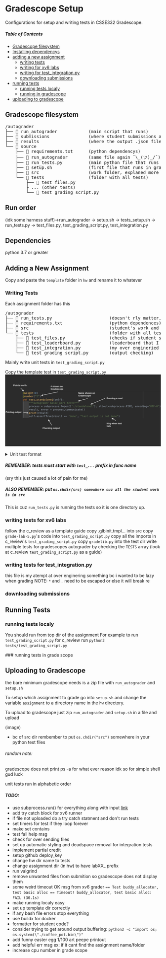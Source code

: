 # Gradescope Setup

Configurations for setup and writing tests in CSSE332 Gradescope.


##### Table of Contents  
* [Gradescope filesystem](#filesys)  
* [Installing dependencys](#deps)  
* [adding a new assignment](#newHw)  
    * [writing tests](#tests)  
    * [writing for xv6 labs](#xv6Tests)  
    * [writing for test_integration.py](#integrationTests)  
    * [downloading submissions](#download)
* [running tests](#runningTests)  
    * [running tests localy](#runningLocaly)  
    * [running in gradescope](#runningOnGrade)  
* [uploading to gradescope](#upload)  


<a name="filesys"/>  

## Gradescope filesystem
<pre>
/autograder
├──  run_autograder            (main script that runs)
├──  submissions               (where student submissions are)
├──  results                   (where the output .json file goes)
└──  source            
    ├──  requirements.txt      (python dependencys)
    ├──  run_autograder        (same file again ¯\_(ツ)_/¯)
    ├──  run_tests.py          (main python file that runs all tests)
    ├──  setup.sh              (first file that runs in gradescope & sets up dependencys)
    ├──  src                   (work folder, explaned more in "writing test" section)
    └──  tests                 (folder with all tests)
        ├──  test_files.py
        ├ ... (other tests)
        └──  test_grading_script.py
</pre>

<a name="deps"/>  

## Run order
(idk some harness stuff)->run_autograder -> setup.sh -> tests_setup.sh -> run_tests.py -> test_files.py, test_grading_script.py, test_integration.py

## Dependencies
python 3.7 or greater

<a name="newHW"/>  

## Adding a New Assignment
Copy and paste the `template` folder in `hw` and rename it to whatever

<a name="tests"/>  

### Writing Tests

Each assignment folder has this
<pre>
/autograder
├──  run_tests.py                      (doesn't rly matter, just runs all tests and formats output)
├──  requirements.txt                  (python dependences)
├──  src                               (student's work and hw source files)
└──  tests                             (folder with all tests)
    ├──  test_files.py                 (checks if student submitted all files)
    ├──  test_leaderboard.py           (leaderboard that I have yet to use :') )
    ├──  test_integration.py           (my over engineried autograder :) )
    └──  test_grading_script.py        (output checking)
</pre>

Mainly write unit tests in `test_grading_script.py`

Copy the template test in `test_grading_script.py`
![template test picture](img/ex_test.png)

<details>
    <summary> Unit test format </summary>
Write test follow python untests format:  

* to write test there must be a dir called `tests` next to the `run_tests.py` file
* inside the `tests` dir each file must have `test_...` in the name
* there must be a gradescope_utils class imported
* each test **must** start with prefix `test_...`
</details>

##### REMEMBER: tests must start with `test_...` prefix in func name 
(sry this just caused a lot of pain for me)

##### ALSO REMEMBER: put `os.chdir(src) somewhere cuz all the student work is in src`
This is cuz `run_tests.py` is running the tests so it is one directory up.

<a name="xv6Tests"/>  

### writing tests for xv6 labs
follow the c_review as a template guide
copy .glbinit.tmpl... into src
copy `grade-lab-5.py`'s code into `test_grading_script.py`
copy all the imports in c_review's `test_grading_script.py` 
copy `gradelib.py` into the test dir
write multiple tests for gradescopes autograder by checking the `TESTS` array (look at c_review `test_grading_script.py` as a guide)

<a name="integrationTests"/>  

### writing tests for test_integration.py
this file is my atempt at over enginering something bc i wanted to be lazy when grading
NOTE: `*` and `.` need to be escaped or else it will break re

<a name="download"/>  

### downloading submissions

<a name="runningTests"/>  

## Running Tests

<a name="runningLocaly"/>  

### running tests localy
You should run from top dir of the assignment
For example to run `test_grading_script.py` for c_review run `python3 tests/test_grading_script.py`

<a name="runningOnGrade"/>  
### running tests in grade scope


<a name="upload"/>  

## Uploading to Gradescope
the bare minimum gradescope needs is a zip file with `run_autograder` and `setup.sh`

To setup which assignment to grade go into `setup.sh` and change the
variable `assignment` to a directory name in the `hw` directory.

To upload to gradescope just zip `run_autograder` and `setup.sh` in a file and
upload

(image)


* bc of src dir rembember to put `os.chdir("src")` somewhere in your python test files

###### random note:
gradescope does not print ps -a for what ever reason idk so for simple shell gud luck

unit tests run in alphabetic order
##### TODO:
* use subprocess.run() for everything along with input [link](https://stackoverflow.com/questions/39187886/what-is-the-difference-between-subprocess-popen-and-subprocess-run)
* add try catch block for xv6 runner
* if file not uploaded do a try catch statment and don't run tests
* set timers for test if they loop forever
* make set contains
* test fail help msg
* check for over sending files
* set up automatic styling and deadspace removal for integration tests
* implement partial credit
* setup github deploy_key
* change hw dir name to tests
* change assignment dir (in hw) to have labXX_ prefix
* run valgrind
* remove unwanted files from submition so gradescope does not display them
* some weird timeout OK msg from xv6 grader `== Test buddy_allocator, test basic alloc == Timeout! buddy_allocator, test basic alloc: FAIL (30.1s) `
* make running localy easy
* set up template dir correctly
* if any bash file errors stop everything
* use buildx for docker
* formatter for student code?
* consider trying to get around output buffering: `python3 -c "import os; os.system(\"./coffee_pot.bin\")"`
* add funny easter egg 1/100 art peepe printout
* add helpful err msg ex: if it cant find the assignment name/folder
* increase cpu number in grade scope
